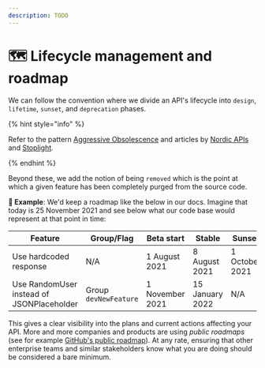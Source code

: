```yaml
---
description: TODO
---
```


# 🗺 Lifecycle management and roadmap

We can follow the convention where we divide an API's lifecycle into `design`, `lifetime`, `sunset`, and `deprecation` phases.

{% hint style="info" %}

Refer to the pattern [Aggressive Obsolescence](https://microservice-api-patterns.org/patterns/evolution/AggressiveObsolescence.html) and articles by [Nordic APIs](https://nordicapis.com/how-to-smartly-sunset-and-deprecate-apis/) and [Stoplight](https://blog.stoplight.io/deprecating-api-endpoints).

{% endhint %}

Beyond these, we add the notion of being `removed` which is the point at which a given feature has been completely purged from the source code.

**🎯 Example**: We'd keep a roadmap like the below in our docs. Imagine that today is 25 November 2021 and see below what our code base would represent at that point in time:

| Feature                                   | Group/Flag            | Beta start      | Stable          | Sunset         | Deprecated       | Removed         |
| ----------------------------------------- | --------------------- | --------------- | --------------- | -------------- | ---------------- | --------------- |
| Use hardcoded response                    | N/A                   | 1 August 2021   | 8 August 2021   | 1 October 2021 | 15 November 2021 | 15 January 2022 |
| Use RandomUser instead of JSONPlaceholder | Group `devNewFeature` | 1 November 2021 | 15 January 2022 | N/A            | N/A              | N/A             |

This gives a clear visibility into the plans and current actions affecting your API. More and more companies and products are using _public roadmaps_ (see for example [GitHub's public roadmap](https://github.com/github/roadmap)). At any rate, ensuring that other enterprise teams and similar stakeholders know what you are doing should be considered a bare minimum.
